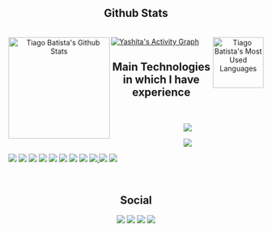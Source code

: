 <h2 class="w3-sans-serif" align="center">Github Stats</h2>

<br/>

<div>
  <div align="center">
      <a href="#"><img alt="Tiago Batista's Github Stats" src="https://github-readme-stats.vercel.app/api?username=tiagobatista&show_icons=true&include_all_commits=true&count_private=true&theme=react&hide_border=true&bg_color=0D1117&title_color=3498DB" height="200" align="left"/>
      </a>
      <a href="#"><img alt="Tiago Batista's Most Used Languages" src="https://github-readme-stats.vercel.app/api/top-langs/?username=tiagobatista&langs_count=10&layout=compact&theme=react&hide_border=true&bg_color=0D1117&title_color=3498DB&icon_color=3498DB" height="100" align="right"/>
		</a>
  </div>
  <div>
    <a href="#"><img alt="Yashita's Activity Graph" src="https://activity-graph.herokuapp.com/graph?username=tiagobatista&custom_title=Tiago%20Batista's%20Contribution%20Graph&bg_color=0D1117&color=3498DB&line=FFFFFF&point=3498DB&hide_border=true" /></a>
  <div> 
</div>

<h2 class="w3-sans-serif" align="center">Main Technologies in which I have experience</h2>

<br/>

<p align="center">
  <a href="#"><img src="https://img.shields.io/badge/-CSharp-0D1117?style=flat-square&logo=CSharp&logoColor=3498DB"></a>
		</p>
		<p align="center">
  <a href="#"><img src="https://img.shields.io/badge/-.NET Core-0D1117?style=flat-square&logo=DotNet&logoColor=3498DB"></a>
		</p>
  <a href="#"><img src="https://img.shields.io/badge/-Elastic Search-0D1117?style=flat-square&logo=elasticsearch&logoColor=3498DB"></a>
  <a href="#"><img src="https://img.shields.io/badge/-Kafka-0D1117?style=flat-square&logo=kafka&logoColor=3498DB"></a>
  <a href="#"><img src="https://img.shields.io/badge/-Cassandra-0D1117?style=flat-square&logo=Cassandra&logoColor=3498DB"></a>
  <a href="#"><img src="https://img.shields.io/badge/-TypeScript-0D1117?style=flat-square&logo=typescript&logoColor=3498DB"></a>
  <a href="#"><img src="https://img.shields.io/badge/-Angular-0D1117?style=flat-square&logo=angular&logoColor=3498DB"></a>
  <a href="#"><img src="https://img.shields.io/badge/-Redis-0D1117?style=flat-square&logo=Redis&logoColor=3498DB"></a>
  <a href="#"><img src="https://img.shields.io/badge/-Docker-0D1117?style=flat-square&logo=docker&logoColor=3498DB"></a>
  <a href="#"><img src="https://img.shields.io/badge/-Git-0D1117?style=flat-square&logo=git&logoColor=3498DB"></a>
  <a href="#"><img src="https://img.shields.io/badge/Amazon%20AWS-0D1117?style=flat-square&logo=amazon-aws&logoColor=3498DB">
  <a href="#"><img src="https://img.shields.io/badge/Microsoft%20Azure-0D1117?style=flat-square&logo=microsoft-azure&logoColor=3498DB"></a>
  <a href="#"><img src="https://img.shields.io/badge/-GitHub-0D1117?style=flat-square&logo=github&logoColor=3498DB"></a>
</p>

<br/>

<h2 class="w3-sans-serif" align="center">Social</h2>
<p align="center">   
  <a href="mailto:tiago.batista94@gmail.com" target="_blank"><img src="https://img.shields.io/badge/-Email-0D1117?style=for-the-badge&logo=gmail"></a>
  <a href="https://www.linkedin.com/in/tiagobatista94" target="_blank"><img src="https://img.shields.io/badge/-LinkedIn-0D1117?style=for-the-badge&logo=linkedin"></a> 
  <a href="https://www.instagram.com/tiagobatista94" target="_blank"><img src="https://img.shields.io/badge/-Instagram-0D1117?style=for-the-badge&logo=instagram"></a>
  <a href="https://www.twitter.com/tiagobatistadev" target="_blank"><img src="https://img.shields.io/badge/Twitter-0D1117?style=for-the-badge&logo=twitter"></a>
</p>

